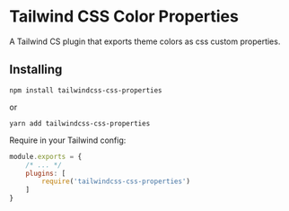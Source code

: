 # Tailwind CSS Color Properties

A Tailwind CS plugin that exports theme colors as css custom properties.

## Installing

```
npm install tailwindcss-css-properties
```

or

```
yarn add tailwindcss-css-properties
```

Require in your Tailwind config:

```javascript
module.exports = {
    /* ... */
    plugins: [
        require('tailwindcss-css-properties')
    ]
}
```
